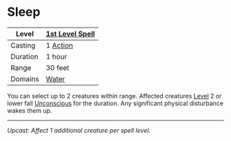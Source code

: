 # Sleep

| Level    | [1st Level Spell](1st%20Level%20Spells.md)                                           |
| -------- | --------------------------------------------------- |
| Casting  | 1 [Action](../../../../Game%20Procedures/Core%20Procedures/Action.md) |
| Duration | 1 hour                                              |
| Range    | 30 feet                                             |
| Domains  | [Water](../../Spell%20Domains/Water.md)          |

You can select up to 2 creatures within range. Affected creatures [Level](../../../../Player%20Characters/Derived%20Statistics/Level.md) 2 or lower fall [Unconscious](../../../../Game%20Procedures/Conditions/Unconscious.md) for the duration. Any significant physical disturbance wakes them up.

---
*Upcast: Affect 1 additional creature per spell level.*
